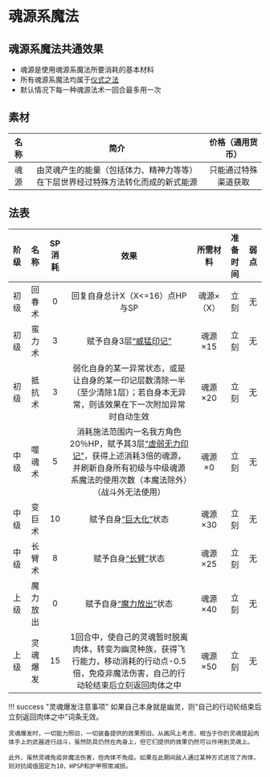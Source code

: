 # 魂源系魔法

## 魂源系魔法共通效果

* 魂源是使用魂源系魔法所要消耗的基本材料
* 所有魂源系魔法均属于<a href="/rules/V4.x rules/8·magic/#仪式之法" target="_blank">仪式之法</a>
* 默认情况下每一种魂源法术一回合最多用一次

## 素材

名称|简介|价格（通用货币）
:--:|:--:|:--:
魂源|由灵魂产生的能量（包括体力、精神力等等）在下层世界经过特殊方法转化而成的新式能源|只能通过特殊渠道获取

## 法表

阶级|名称|SP消耗|效果|所需材料|准备时间|弱点
:--:|:--:|:--:|:--:|:--:|:--:|:--:
初级|回春术|0|回复自身总计X（X<=16）点HP与SP|魂源×（X）|立刻|无
初级|蛮力术|3|赋予自身3层<a href="../../status/mark/#威猛印记" target="_blank">“威猛印记”</a>|魂源×15|立刻|无
初级|抵抗术|3|弱化自身的某一异常状态，或是让自身的某一印记层数清除一半（至少清除1层）；若自身本无异常，则该效果在下一次附加异常时自动生效|魂源×20|立刻|无
中级|噬魂术|5|消耗施法范围内一名我方角色20％HP，赋予其3层<a href="../../status/mark/#虚弱无力印记" target="_blank">“虚弱无力印记”</a>，获得上述消耗3倍的魂源，并刷新自身所有初级与中级魂源系魔法的使用次数（本魔法除外）（战斗外无法使用）|魂源×0|立刻|无
中级|变巨术|10|赋予自身<a href="../../status/normal/#巨大化" target="_blank">“巨大化”</a>状态|魂源×30|立刻|无
中级|长臂术|8|赋予自身<a href="../../status/normal/#长臂" target="_blank">“长臂”</a>状态|魂源×25|立刻|无
上级|魔力放出|0|赋予自身<a href="../../status/normal/#魔力放出" target="_blank">“魔力放出”</a>状态|魂源×40|立刻|无
上级|灵魂爆发|15|1回合中，使自己的灵魂暂时脱离肉体，转变为幽灵种族，获得飞行能力，移动消耗的行动点-0.5倍，免疫非魔法伤害，自己的行动轮结束后立刻返回肉体之中|魂源×50|立刻|无

!!! success "灵魂爆发注意事项"
    如果自己本身就是幽灵，则“自己的行动轮结束后立刻返回肉体之中”词条无效。

    灵魂爆发时，一切能力照旧，一切装备提供的效果照旧。从画风上考虑，相当于你的灵魂提起肉体手上的武器进行战斗，虽然防具仍然在肉身上，但它们提供的效果仍然可以作用到灵魂上。

    此外，虽然灵魂免疫非魔法伤害，但肉体不免疫。如果在此期间敌人通过某种方式进攻了肉体，则对抗阈值固定为10，HPSP和护甲照常减损。
